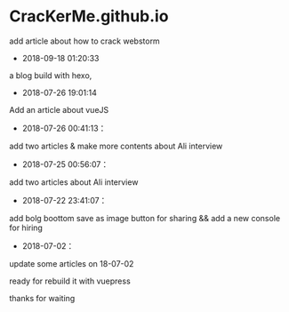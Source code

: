 # CracKerMe.github.io
add article about how to crack webstorm

- 2018-09-18 01:20:33

a blog build with hexo, 

- 2018-07-26 19:01:14

Add an article about vueJS

- 2018-07-26 00:41:13：

add two articles & make more contents about Ali interview

- 2018-07-25 00:56:07：

add two articles about Ali  interview

- 2018-07-22 23:41:07：

add bolg boottom save as image button for sharing  && add a new console for hiring
- 2018-07-02：

update some articles on 18-07-02

ready for rebuild it with vuepress

thanks for waiting
